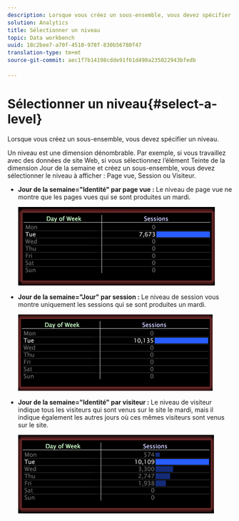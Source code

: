 ```yaml
---
description: Lorsque vous créez un sous-ensemble, vous devez spécifier un niveau.
solution: Analytics
title: Sélectionner un niveau
topic: Data workbench
uuid: 18c2bee7-a70f-4510-978f-830b56780f47
translation-type: tm+mt
source-git-commit: aec1f7b14198cdde91f61d490a235022943bfedb

---
```



# Sélectionner un niveau{#select-a-level}

Lorsque vous créez un sous-ensemble, vous devez spécifier un niveau.

Un niveau est une dimension dénombrable. Par exemple, si vous travaillez avec des données de site Web, si vous sélectionnez l’élément Teinte de la dimension Jour de la semaine et créez un sous-ensemble, vous devez sélectionner le niveau à afficher : Page vue, Session ou Visiteur.

* **Jour de la semaine=&quot;Identité&quot; par page vue :** Le niveau de page vue ne montre que les pages vues qui se sont produites un mardi.

   ![](assets/vis_Subset_byPageView.png)

* **Jour de la semaine=&quot;Jour&quot; par session :** Le niveau de session vous montre uniquement les sessions qui se sont produites un mardi.

   ![](assets/vis_Subset_bySession.png)

* **Jour de la semaine=&quot;Identité&quot; par visiteur :** Le niveau de visiteur indique tous les visiteurs qui sont venus sur le site le mardi, mais il indique également les autres jours où ces mêmes visiteurs sont venus sur le site.

   ![](assets/vis_Subset_byVisitor.png)

